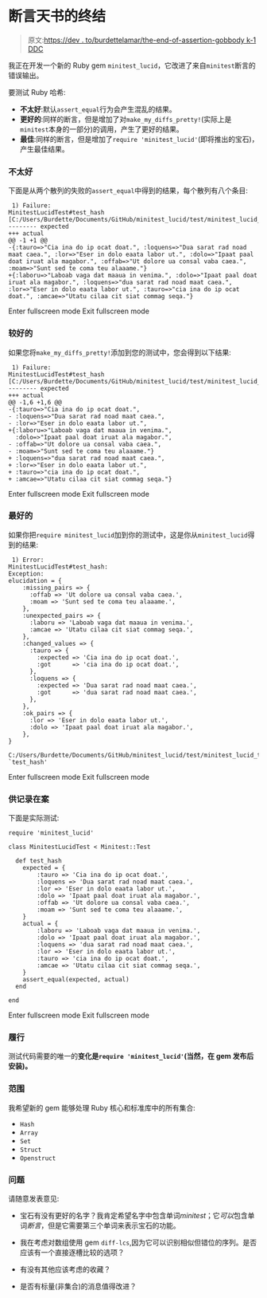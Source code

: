 # 断言天书的终结

> 原文:[https://dev . to/burdettelamar/the-end-of-assertion-gobbody k-1 DDC](https://dev.to/burdettelamar/the-end-of-assertion-gobbledygook-1ddc)

我正在开发一个新的 Ruby gem `minitest_lucid`，它改进了来自`minitest`断言的错误输出。

要测试 Ruby 哈希:

*   **不太好**:默认`assert_equal`行为会产生混乱的结果。
*   **更好的**:同样的断言，但是增加了对`make_my_diffs_pretty!`(实际上是`minitest`本身的一部分)的调用，产生了更好的结果。
*   **最佳**:同样的断言，但是增加了`require 'minitest_lucid'`(即将推出的宝石)，产生最佳结果。

### 不太好

下面是从两个散列的失败的`assert_equal`中得到的结果，每个散列有八个条目:

```
 1) Failure:
MinitestLucidTest#test_hash [C:/Users/Burdette/Documents/GitHub/minitest_lucid/test/minitest_lucid_test.rb:28]:
-------- expected
+++ actual
@@ -1 +1 @@
-{:tauro=>"Cia ina do ip ocat doat.", :loquens=>"Dua sarat rad noad maat caea.", :lor=>"Eser in dolo eaata labor ut.", :dolo=>"Ipaat paal doat iruat ala magabor.", :offab=>"Ut dolore ua consal vaba caea.", :moam=>"Sunt sed te coma teu alaaame."}
+{:laboru=>"Laboab vaga dat maaua in venima.", :dolo=>"Ipaat paal doat iruat ala magabor.", :loquens=>"dua sarat rad noad maat caea.", :lor=>"Eser in dolo eaata labor ut.", :tauro=>"cia ina do ip ocat doat.", :amcae=>"Utatu cilaa cit siat commag seqa."} 
```

Enter fullscreen mode Exit fullscreen mode

### 较好的

如果您将`make_my_diffs_pretty!`添加到您的测试中，您会得到以下结果:

```
 1) Failure:
MinitestLucidTest#test_hash [C:/Users/Burdette/Documents/GitHub/minitest_lucid/test/minitest_lucid_test.rb:28]:
-------- expected
+++ actual
@@ -1,6 +1,6 @@
-{:tauro=>"Cia ina do ip ocat doat.",
- :loquens=>"Dua sarat rad noad maat caea.",
- :lor=>"Eser in dolo eaata labor ut.",
+{:laboru=>"Laboab vaga dat maaua in venima.",
  :dolo=>"Ipaat paal doat iruat ala magabor.",
- :offab=>"Ut dolore ua consal vaba caea.",
- :moam=>"Sunt sed te coma teu alaaame."}
+ :loquens=>"dua sarat rad noad maat caea.",
+ :lor=>"Eser in dolo eaata labor ut.",
+ :tauro=>"cia ina do ip ocat doat.",
+ :amcae=>"Utatu cilaa cit siat commag seqa."} 
```

Enter fullscreen mode Exit fullscreen mode

### 最好的

如果你把`require minitest_lucid`加到你的测试中，这是你从`minitest_lucid`得到的结果:

```
 1) Error:
MinitestLucidTest#test_hash:
Exception:
elucidation = {
    :missing_pairs => {
      :offab => 'Ut dolore ua consal vaba caea.',
      :moam => 'Sunt sed te coma teu alaaame.',
    },
    :unexpected_pairs => {
      :laboru => 'Laboab vaga dat maaua in venima.',
      :amcae => 'Utatu cilaa cit siat commag seqa.',
    },
    :changed_values => {
      :tauro => {
        :expected => 'Cia ina do ip ocat doat.',
        :got      => 'cia ina do ip ocat doat.',
      },
      :loquens => {
        :expected => 'Dua sarat rad noad maat caea.',
        :got      => 'dua sarat rad noad maat caea.',
      },
    },
    :ok_pairs => {
      :lor => 'Eser in dolo eaata labor ut.',
      :dolo => 'Ipaat paal doat iruat ala magabor.',
    },
}
    C:/Users/Burdette/Documents/GitHub/minitest_lucid/test/minitest_lucid_test.rb:28:in `test_hash' 
```

Enter fullscreen mode Exit fullscreen mode

### 供记录在案

下面是实际测试:

```
require 'minitest_lucid'

class MinitestLucidTest < Minitest::Test

  def test_hash
    expected = {
        :tauro => 'Cia ina do ip ocat doat.',
        :loquens => 'Dua sarat rad noad maat caea.',
        :lor => 'Eser in dolo eaata labor ut.',
        :dolo => 'Ipaat paal doat iruat ala magabor.',
        :offab => 'Ut dolore ua consal vaba caea.',
        :moam => 'Sunt sed te coma teu alaaame.',
    }
    actual = {
        :laboru => 'Laboab vaga dat maaua in venima.',
        :dolo => 'Ipaat paal doat iruat ala magabor.',
        :loquens => 'dua sarat rad noad maat caea.',
        :lor => 'Eser in dolo eaata labor ut.',
        :tauro => 'cia ina do ip ocat doat.',
        :amcae => 'Utatu cilaa cit siat commag seqa.',
    }
    assert_equal(expected, actual)
  end

end 
```

Enter fullscreen mode Exit fullscreen mode

### 履行

测试代码需要的唯一的**变化是`require 'minitest_lucid'`(当然，在 gem 发布后安装)。**

### 范围

我希望新的 gem 能够处理 Ruby 核心和标准库中的所有集合:

*   `Hash`
*   `Array`
*   `Set`
*   `Struct`
*   `Openstruct`

### 问题

请随意发表意见:

*   宝石有没有更好的名字？我肯定希望名字中包含单词*minitest*；它*可以*包含单词*断言*，但是它需要第三个单词来表示宝石的功能。

*   我在考虑对数组使用 gem `diff-lcs`,因为它可以识别相似但错位的序列。是否应该有一个直接逐槽比较的选项？

*   有没有其他应该考虑的收藏？

*   是否有标量(非集合)的消息值得改进？